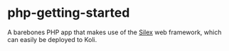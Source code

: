 # php-getting-started

A barebones PHP app that makes use of the [Silex](http://silex.sensiolabs.org/) web framework, which can easily be deployed to Koli.